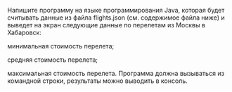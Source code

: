 Напишите программу на языке программирования Java, которая будет считывать данные
из файла flights.json (см. содержимое файла ниже) и выведет на экран следующие данные
по перелетам из Москвы в Хабаровск:

минимальная стоимость перелета;

средняя стоимость перелета;

максимальная стоимость перелета.
Программа должна вызываться из командной строки, результаты можно выводить в
консоль.